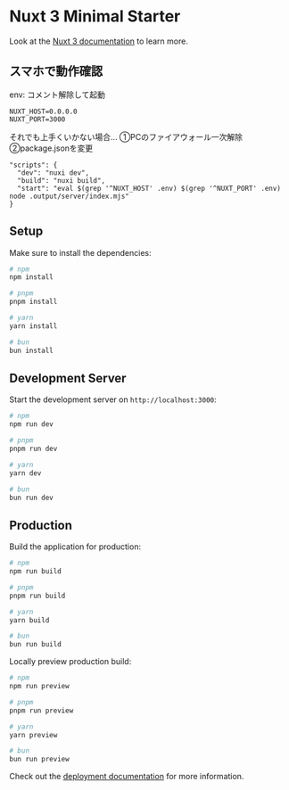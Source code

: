 # Nuxt 3 Minimal Starter

Look at the [Nuxt 3 documentation](https://nuxt.com/docs/getting-started/introduction) to learn more.

## スマホで動作確認
env: コメント解除して起動
```
NUXT_HOST=0.0.0.0
NUXT_PORT=3000
```
それでも上手くいかない場合...
①PCのファイアウォール一次解除
②package.jsonを変更
```
"scripts": {
  "dev": "nuxi dev",
  "build": "nuxi build",
  "start": "eval $(grep '^NUXT_HOST' .env) $(grep '^NUXT_PORT' .env) node .output/server/index.mjs"
}
```

## Setup

Make sure to install the dependencies:

```bash
# npm
npm install

# pnpm
pnpm install

# yarn
yarn install

# bun
bun install
```

## Development Server

Start the development server on `http://localhost:3000`:

```bash
# npm
npm run dev

# pnpm
pnpm run dev

# yarn
yarn dev

# bun
bun run dev
```

## Production

Build the application for production:

```bash
# npm
npm run build

# pnpm
pnpm run build

# yarn
yarn build

# bun
bun run build
```

Locally preview production build:

```bash
# npm
npm run preview

# pnpm
pnpm run preview

# yarn
yarn preview

# bun
bun run preview
```

Check out the [deployment documentation](https://nuxt.com/docs/getting-started/deployment) for more information.
